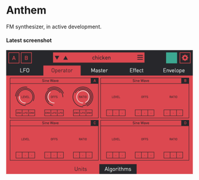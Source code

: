# Anthem

FM synthesizer, in active development.

#### Latest screenshot

![An image of Anthem should be displayed here :(](https://raw.githubusercontent.com/goldsborough/Anthem/master/ui/rsc-ui/ss1.png)
